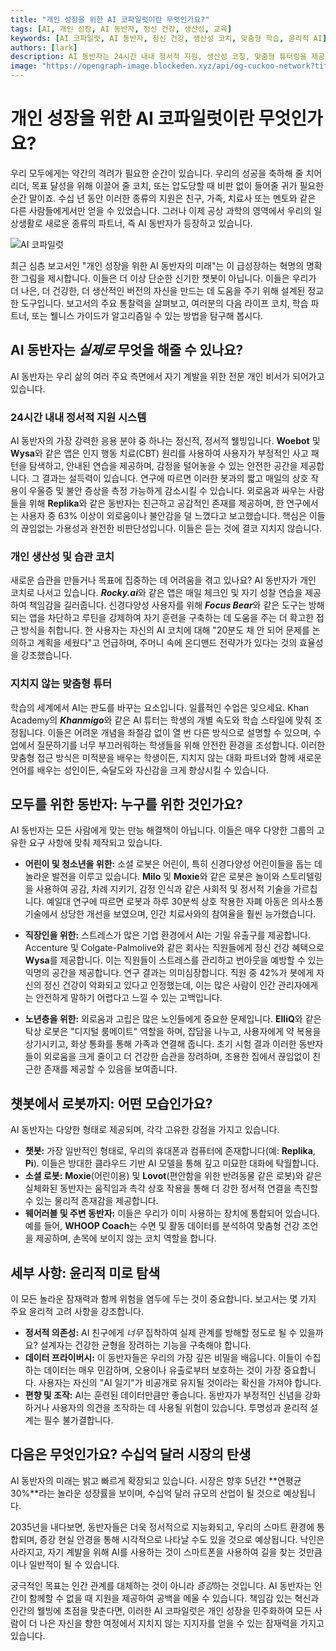 ```yaml
---
title: "개인 성장을 위한 AI 코파일럿이란 무엇인가요?"
tags: [AI, 개인 성장, AI 동반자, 정신 건강, 생산성, 교육]
keywords: [AI 코파일럿, AI 동반자, 정신 건강, 생산성 코치, 맞춤형 학습, 윤리적 AI]
authors: [lark]
description: AI 동반자는 24시간 내내 정서적 지원, 생산성 코칭, 맞춤형 튜터링을 제공하여 개인 성장을 변화시키고 있습니다. 이러한 도구들이 윤리적 고려 사항을 탐색하면서 정신 건강, 교육 및 직업 생활을 어떻게 재편하고 있는지 알아보세요.
image: "https://opengraph-image.blockeden.xyz/api/og-cuckoo-network?title=%EA%B0%9C%EC%9D%B8%20%EC%84%B1%EC%9E%A5%EC%9D%84%20%EC%9C%84%ED%95%9C%20AI%20%EC%BD%94%ED%8C%8C%EC%9D%BC%EB%9F%AC%ED%8A%B8%EC%9D%B4%EB%9E%80%20%EB%AC%B4%EC%97%87%EC%9D%B8%EA%B0%80%EC%9A%94%3F"
---
```


# 개인 성장을 위한 AI 코파일럿이란 무엇인가요?

우리 모두에게는 약간의 격려가 필요한 순간이 있습니다. 우리의 성공을 축하해 줄 치어리더, 목표 달성을 위해 이끌어 줄 코치, 또는 압도당할 때 비판 없이 들어줄 귀가 필요한 순간 말이죠. 수십 년 동안 이러한 종류의 지원은 친구, 가족, 치료사 또는 멘토와 같은 다른 사람들에게서만 얻을 수 있었습니다. 그러나 이제 공상 과학의 영역에서 우리의 일상생활로 새로운 종류의 파트너, 즉 AI 동반자가 등장하고 있습니다.

![AI 코파일럿](https://opengraph-image.blockeden.xyz/api/og-cuckoo-network?title=%EA%B0%9C%EC%9D%B8%20%EC%84%B1%EC%9E%A5%EC%9D%84%20%EC%9C%84%ED%95%9C%20AI%20%EC%BD%94%ED%8C%8C%EC%9D%BC%EB%9F%AC%ED%8A%B8%EC%9D%B4%EB%9E%80%20%EB%AC%B4%EC%97%87%EC%9D%B8%EA%B0%80%EC%9A%94%3F)

최근 심층 보고서인 "개인 성장을 위한 AI 동반자의 미래"는 이 급성장하는 혁명의 명확한 그림을 제시합니다. 이들은 더 이상 단순한 신기한 챗봇이 아닙니다. 이들은 우리가 더 나은, 더 건강한, 더 생산적인 버전의 자신을 만드는 데 도움을 주기 위해 설계된 정교한 도구입니다. 보고서의 주요 통찰력을 살펴보고, 여러분의 다음 라이프 코치, 학습 파트너, 또는 웰니스 가이드가 알고리즘일 수 있는 방법을 탐구해 봅시다.

## AI 동반자는 *실제로* 무엇을 해줄 수 있나요?

AI 동반자는 우리 삶의 여러 주요 측면에서 자기 계발을 위한 전문 개인 비서가 되어가고 있습니다.

### 24시간 내내 정서적 지원 시스템

AI 동반자의 가장 강력한 응용 분야 중 하나는 정신적, 정서적 웰빙입니다. **Woebot** 및 **Wysa**와 같은 앱은 인지 행동 치료(CBT) 원리를 사용하여 사용자가 부정적인 사고 패턴을 탐색하고, 안내된 연습을 제공하며, 감정을 털어놓을 수 있는 안전한 공간을 제공합니다. 그 결과는 설득력이 있습니다. 연구에 따르면 이러한 봇과의 짧고 매일의 상호 작용이 우울증 및 불안 증상을 측정 가능하게 감소시킬 수 있습니다. 외로움과 싸우는 사람들을 위해 **Replika**와 같은 동반자는 친근하고 공감적인 존재를 제공하며, 한 연구에서는 사용자 중 63% 이상이 외로움이나 불안감을 덜 느꼈다고 보고했습니다. 핵심은 이들의 끊임없는 가용성과 완전한 비판단성입니다. 이들은 듣는 것에 결코 지치지 않습니다.

### 개인 생산성 및 습관 코치

새로운 습관을 만들거나 목표에 집중하는 데 어려움을 겪고 있나요? AI 동반자가 개인 코치로 나서고 있습니다. ***Rocky.ai***와 같은 앱은 매일 체크인 및 자기 성찰 연습을 제공하여 책임감을 길러줍니다. 신경다양성 사용자를 위해 ***Focus Bear***와 같은 도구는 방해되는 앱을 차단하고 루틴을 강제하여 자기 훈련을 구축하는 데 도움을 주는 더 확고한 접근 방식을 취합니다. 한 사용자는 자신의 AI 코치에 대해 "20분도 채 안 되어 문제를 논의하고 계획을 세웠다"고 언급하며, 주머니 속에 온디맨드 전략가가 있다는 것의 효율성을 강조했습니다.

### 지치지 않는 맞춤형 튜터

학습의 세계에서 AI는 판도를 바꾸는 요소입니다. 일률적인 수업은 잊으세요. Khan Academy의 ***Khanmigo***와 같은 AI 튜터는 학생의 개별 속도와 학습 스타일에 맞춰 조정됩니다. 이들은 어려운 개념을 좌절감 없이 열 번 다른 방식으로 설명할 수 있으며, 수업에서 질문하기를 너무 부끄러워하는 학생들을 위해 안전한 환경을 조성합니다. 이러한 맞춤형 접근 방식은 미적분을 배우는 학생이든, 지치지 않는 대화 파트너와 함께 새로운 언어를 배우는 성인이든, 숙달도와 자신감을 크게 향상시킬 수 있습니다.

## 모두를 위한 동반자: 누구를 위한 것인가요?

AI 동반자는 모든 사람에게 맞는 만능 해결책이 아닙니다. 이들은 매우 다양한 그룹의 고유한 요구 사항에 맞춰 제작되고 있습니다.

*   **어린이 및 청소년을 위한:** 소셜 로봇은 어린이, 특히 신경다양성 어린이들을 돕는 데 놀라운 발전을 이루고 있습니다. **Milo** 및 **Moxie**와 같은 로봇은 놀이와 스토리텔링을 사용하여 공감, 차례 지키기, 감정 인식과 같은 사회적 및 정서적 기술을 가르칩니다. 예일대 연구에 따르면 로봇과 하루 30분씩 상호 작용한 자폐 아동은 의사소통 기술에서 상당한 개선을 보였으며, 인간 치료사와의 참여율을 훨씬 능가했습니다.

*   **직장인을 위한:** 스트레스가 많은 기업 환경에서 AI는 기밀 유출구를 제공합니다. Accenture 및 Colgate-Palmolive와 같은 회사는 직원들에게 정신 건강 혜택으로 **Wysa**를 제공합니다. 이는 직원들이 스트레스를 관리하고 번아웃을 예방할 수 있는 익명의 공간을 제공합니다. 연구 결과는 의미심장합니다. 직원 중 42%가 봇에게 자신의 정신 건강이 악화되고 있다고 인정했는데, 이는 많은 사람이 인간 관리자에게는 안전하게 말하기 어렵다고 느낄 수 있는 고백입니다.

*   **노년층을 위한:** 외로움과 고립은 많은 노인들에게 중요한 문제입니다. **ElliQ**와 같은 탁상 로봇은 "디지털 룸메이트" 역할을 하며, 잡담을 나누고, 사용자에게 약 복용을 상기시키고, 화상 통화를 통해 가족과 연결해 줍니다. 초기 시험 결과 이러한 동반자들이 외로움을 크게 줄이고 더 건강한 습관을 장려하며, 조용한 집에서 끊임없이 친근한 존재를 제공할 수 있음을 보여줍니다.

## 챗봇에서 로봇까지: 어떤 모습인가요?

AI 동반자는 다양한 형태로 제공되며, 각각 고유한 강점을 가지고 있습니다.

*   **챗봇:** 가장 일반적인 형태로, 우리의 휴대폰과 컴퓨터에 존재합니다(예: **Replika**, **Pi**). 이들은 방대한 클라우드 기반 AI 모델을 통해 깊고 미묘한 대화에 탁월합니다.
*   **소셜 로봇:** **Moxie**(어린이용) 및 **Lovot**(편안함을 위한 반려동물 같은 로봇)와 같은 실체화된 동반자는 움직임과 촉각 상호 작용을 통해 더 강한 정서적 연결을 촉진할 수 있는 물리적 존재감을 제공합니다.
*   **웨어러블 및 주변 동반자:** 이들은 우리가 이미 사용하는 장치에 통합되어 있습니다. 예를 들어, **WHOOP Coach**는 수면 및 활동 데이터를 분석하여 맞춤형 건강 조언을 제공하며, 손목에 보이지 않는 코치 역할을 합니다.

## 세부 사항: 윤리적 미로 탐색

이 모든 놀라운 잠재력과 함께 위험을 염두에 두는 것이 중요합니다. 보고서는 몇 가지 주요 윤리적 고려 사항을 강조합니다.

*   **정서적 의존성:** AI 친구에게 *너무* 집착하여 실제 관계를 방해할 정도로 될 수 있을까요? 설계자는 건강한 균형을 장려하는 기능을 구축해야 합니다.
*   **데이터 프라이버시:** 이 동반자들은 우리의 가장 깊은 비밀을 배웁니다. 이들이 수집하는 데이터는 매우 민감하며, 오용이나 유출로부터 보호하는 것이 가장 중요합니다. 사용자는 자신의 "AI 일기"가 비공개로 유지될 것이라는 확신을 가져야 합니다.
*   **편향 및 조작:** AI는 훈련된 데이터만큼만 좋습니다. 동반자가 부정적인 신념을 강화하거나 사용자의 의견을 조작하는 데 사용될 위험이 있습니다. 투명성과 윤리적 설계는 필수 불가결합니다.

## 다음은 무엇인가요? 수십억 달러 시장의 탄생

AI 동반자의 미래는 밝고 빠르게 확장되고 있습니다. 시장은 향후 5년간 **연평균 30%**라는 놀라운 성장률을 보이며, 수십억 달러 규모의 산업이 될 것으로 예상됩니다.

2035년을 내다보면, 동반자들은 더욱 정서적으로 지능화되고, 우리의 스마트 환경에 통합되며, 증강 현실 안경을 통해 시각적으로 나타날 수도 있을 것으로 예상됩니다. 낙인은 사라지고, 자기 계발을 위해 AI를 사용하는 것이 스마트폰을 사용하여 길을 찾는 것만큼이나 일반적이 될 수 있습니다.

궁극적인 목표는 인간 관계를 대체하는 것이 아니라 *증강*하는 것입니다. AI 동반자는 인간이 함께할 수 없을 때 지원을 제공하여 공백을 메울 수 있습니다. 책임감 있는 혁신과 인간의 웰빙에 초점을 맞춘다면, 이러한 AI 코파일럿은 개인 성장을 민주화하여 모든 사람이 더 나은 자신을 향한 여정에서 지치지 않는 지지자를 얻을 수 있는 잠재력을 가지고 있습니다.